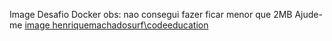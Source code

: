Image Desafio Docker
obs: nao consegui fazer ficar menor que 2MB
Ajude-me
<a href="https://hub.docker.com/repository/docker/henriquemachadosurf/codeeducation">image henriquemachadosurf\codeeducation</a>